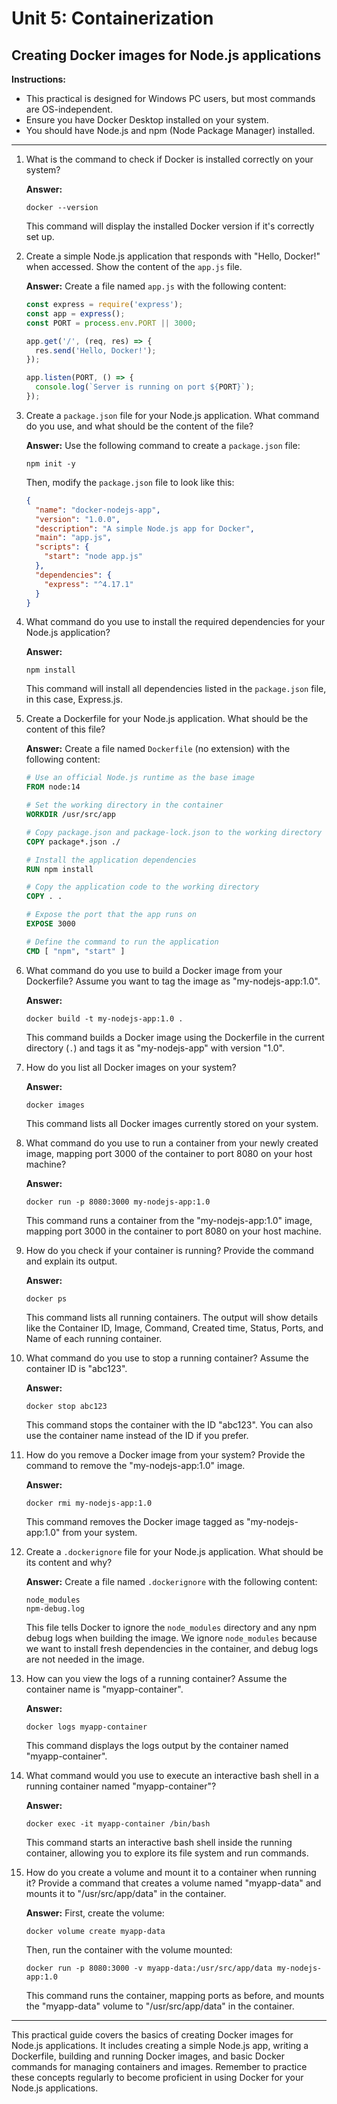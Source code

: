 # Unit 5: Containerization
## Creating Docker images for Node.js applications

**Instructions:**
- This practical is designed for Windows PC users, but most commands are OS-independent.
- Ensure you have Docker Desktop installed on your system.
- You should have Node.js and npm (Node Package Manager) installed.

---

1. What is the command to check if Docker is installed correctly on your system?

   **Answer:**
   ```
   docker --version
   ```
   This command will display the installed Docker version if it's correctly set up.

2. Create a simple Node.js application that responds with "Hello, Docker!" when accessed. Show the content of the `app.js` file.

   **Answer:**
   Create a file named `app.js` with the following content:
   ```javascript
   const express = require('express');
   const app = express();
   const PORT = process.env.PORT || 3000;

   app.get('/', (req, res) => {
     res.send('Hello, Docker!');
   });

   app.listen(PORT, () => {
     console.log(`Server is running on port ${PORT}`);
   });
   ```

3. Create a `package.json` file for your Node.js application. What command do you use, and what should be the content of the file?

   **Answer:**
   Use the following command to create a `package.json` file:
   ```
   npm init -y
   ```
   Then, modify the `package.json` file to look like this:
   ```json
   {
     "name": "docker-nodejs-app",
     "version": "1.0.0",
     "description": "A simple Node.js app for Docker",
     "main": "app.js",
     "scripts": {
       "start": "node app.js"
     },
     "dependencies": {
       "express": "^4.17.1"
     }
   }
   ```

4. What command do you use to install the required dependencies for your Node.js application?

   **Answer:**
   ```
   npm install
   ```
   This command will install all dependencies listed in the `package.json` file, in this case, Express.js.

5. Create a Dockerfile for your Node.js application. What should be the content of this file?

   **Answer:**
   Create a file named `Dockerfile` (no extension) with the following content:
   ```dockerfile
   # Use an official Node.js runtime as the base image
   FROM node:14

   # Set the working directory in the container
   WORKDIR /usr/src/app

   # Copy package.json and package-lock.json to the working directory
   COPY package*.json ./

   # Install the application dependencies
   RUN npm install

   # Copy the application code to the working directory
   COPY . .

   # Expose the port that the app runs on
   EXPOSE 3000

   # Define the command to run the application
   CMD [ "npm", "start" ]
   ```

6. What command do you use to build a Docker image from your Dockerfile? Assume you want to tag the image as "my-nodejs-app:1.0".

   **Answer:**
   ```
   docker build -t my-nodejs-app:1.0 .
   ```
   This command builds a Docker image using the Dockerfile in the current directory (`.`) and tags it as "my-nodejs-app" with version "1.0".

7. How do you list all Docker images on your system?

   **Answer:**
   ```
   docker images
   ```
   This command lists all Docker images currently stored on your system.

8. What command do you use to run a container from your newly created image, mapping port 3000 of the container to port 8080 on your host machine?

   **Answer:**
   ```
   docker run -p 8080:3000 my-nodejs-app:1.0
   ```
   This command runs a container from the "my-nodejs-app:1.0" image, mapping port 3000 in the container to port 8080 on your host machine.

9. How do you check if your container is running? Provide the command and explain its output.

   **Answer:**
   ```
   docker ps
   ```
   This command lists all running containers. The output will show details like the Container ID, Image, Command, Created time, Status, Ports, and Name of each running container.

10. What command do you use to stop a running container? Assume the container ID is "abc123".

    **Answer:**
    ```
    docker stop abc123
    ```
    This command stops the container with the ID "abc123". You can also use the container name instead of the ID if you prefer.

11. How do you remove a Docker image from your system? Provide the command to remove the "my-nodejs-app:1.0" image.

    **Answer:**
    ```
    docker rmi my-nodejs-app:1.0
    ```
    This command removes the Docker image tagged as "my-nodejs-app:1.0" from your system.

12. Create a `.dockerignore` file for your Node.js application. What should be its content and why?

    **Answer:**
    Create a file named `.dockerignore` with the following content:
    ```
    node_modules
    npm-debug.log
    ```
    This file tells Docker to ignore the `node_modules` directory and any npm debug logs when building the image. We ignore `node_modules` because we want to install fresh dependencies in the container, and debug logs are not needed in the image.

13. How can you view the logs of a running container? Assume the container name is "myapp-container".

    **Answer:**
    ```
    docker logs myapp-container
    ```
    This command displays the logs output by the container named "myapp-container".

14. What command would you use to execute an interactive bash shell in a running container named "myapp-container"?

    **Answer:**
    ```
    docker exec -it myapp-container /bin/bash
    ```
    This command starts an interactive bash shell inside the running container, allowing you to explore its file system and run commands.

15. How do you create a volume and mount it to a container when running it? Provide a command that creates a volume named "myapp-data" and mounts it to "/usr/src/app/data" in the container.

    **Answer:**
    First, create the volume:
    ```
    docker volume create myapp-data
    ```
    Then, run the container with the volume mounted:
    ```
    docker run -p 8080:3000 -v myapp-data:/usr/src/app/data my-nodejs-app:1.0
    ```
    This command runs the container, mapping ports as before, and mounts the "myapp-data" volume to "/usr/src/app/data" in the container.

---

This practical guide covers the basics of creating Docker images for Node.js applications. It includes creating a simple Node.js app, writing a Dockerfile, building and running Docker images, and basic Docker commands for managing containers and images. Remember to practice these concepts regularly to become proficient in using Docker for your Node.js applications.
